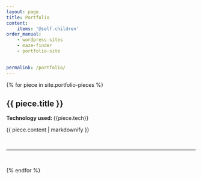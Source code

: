 ```yaml
---
layout: page
title: Portfolio
content:
    items: '@self.children'
order_manual:
    - wordpress-sites
    - maze-finder
    - portfolio-site
    

permalink: /portfolio/
---
```

{% for piece in site.portfolio-pieces %}
  <h2>{{ piece.title }}</h2>
  <p><b>Technology used: </b>{{piece.tech}}
  <p>{{ piece.content | markdownify }}</p>
  <br/>
  <hr>
  <br/>
  
{% endfor %}

